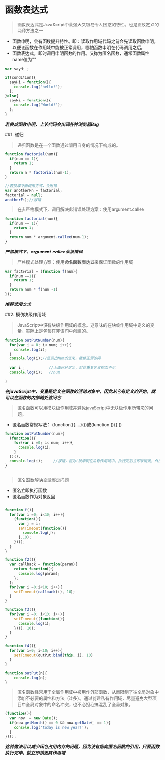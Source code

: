 # 函数表达式

> 函数表达式是JavaScript中最强大又容易令人困惑的特性。也是函数定义的两种方法之一
+ 函数申明，会有函数提升特性。即：读取作用域代码之前会先读取函数申明，以便该函数在作用域中能被正常调用，哪怕函数申明在代码调用之后。
+ 函数表达式，即时调用申明函数的作用。又称为匿名函数，通常函数属性name值为""

```javascript
var sayHi ;

if(condition){
  sayHi = function(){
    console.log('hello!');
  };
}else{
  sayHi = function(){
    console.log('World!');
  };
}

```

***若换成函数申明，上诉代码会出现各种浏览器Bug***


##1. 递归

> 递归函数是在一个函数通过调用自身的情况下构成的。

```javascript 
function factorial(num){
  if(num == 1){
    return 1;
  }
  return n * factorial(num-1);
}

//若换成下面调用方式，会报错
var anotherFn = factorial;
factorial = null;
anotherF();//报错
```

> 在非严格模式下，调用解决此错误处理方案：使用argument.callee

```javascript
function factorial(num){
  if(num == 1){
    return 1;
  }
  return num * argument.callee(num-1);
}

```

***严格模式下，argument.callee会报错误***

> 严格模式处理方案：使用**命名函数表达式**来保证函数的作用域

```javascript
var factorial = (function f(num){
  if(num ==1){
    return 1;
  }
  return num * f(num -1)
});

```

***推荐使用方式***

##2. 模仿块级作用域

> JavaScript中没有块级作用域的概念。这意味的在块级作用域中定义的变量，实际上是包含在非语句中创建的。

```javascript
function outPutNumber(num){
  for(var i = 0; i< num; i++){
    console.log(i);
  }
  console.log(i);//显示出Num的值来，能够正常访问
  
  var i ;           //上面已经定义，对此重复定义视而不见
  console.log(i);   //num
  
}

```
***在javaScript中，变量是定义在函数的活动对象中，因此从它有定义的开始，就可以在函数的内部随处访问它***

> 匿名函数可以用模块级作用域并避免javaScript中无块级作用所带来的问题。
+ 匿名函数常规写法：  (function(){....}())或(function (){})()

```javascript
function outPutNumber(num){
  (function(){
    for(var i =0; i< num; i++){
      console.log(i);
    }
  })();
  console.log(i);     //报错，因为i被申明在私有作用域中，执行完后立即被销毁，外面无法访问。
}



```

> 匿名函数解决变量绑定问题
+ 匿名立即执行函数
+ 匿名函数作为对象返回

```javascript

function f(){
  for(var i =0; i<10; i++){
    (function(){
      var j = i;
      setTimeout(function(){
        console.log(j);
      },10);
    })();
  }
}

function f2(){
  var callback = function(param){
    return function(){
      console.log(param);
    };
  };
  for(var i =0;i<10; i++){
    setTimeout(callback(i), 10);
  }
}

function f3(){
  for(var i =0; i<10; i++){
    setTimeout((function(){
      console.log(i);
    })(), 10);
  }
}

function f4(){
  for(var i=0; i<10; i++){
    setTimeout(outPut.bind(this, i), 10);
  }
}

function outPut(n){
    console.log(n);
}

```

> 匿名函数经常用于全局作用域中被用作外部函数，从而限制了往全局对象中添加不必要的属性和方法（过多）。通过创建私有作用域，尽量避免大型项目中全局对象中的命名冲突，也不必担心搞混乱了全局对象。

```javascript
(function(){
  var now  = new Date();
  if(now.getMonth() == 0 && now.getDate() == 1){
    console.log('today is new year!');
  }
})();

```

***这种做法可以减少闭包占用内存的问题，因为没有指向匿名函数的引用，只要函数执行完毕，就立即销毁其作用域***






